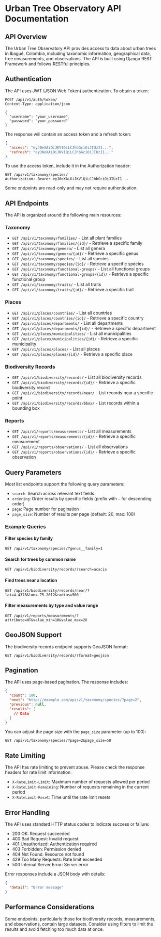 # Urban Tree Observatory API Documentation

## API Overview

The Urban Tree Observatory API provides access to data about urban trees in Ibagué, Colombia, including taxonomic information, geographical data, tree measurements, and observations. The API is built using Django REST Framework and follows RESTful principles.

## Authentication

The API uses JWT (JSON Web Token) authentication. To obtain a token:

```http
POST /api/v1/auth/token/
Content-Type: application/json

{
  "username": "your_username",
  "password": "your_password"
}
```

The response will contain an access token and a refresh token:

```json
{
  "access": "eyJ0eXAiOiJKV1QiLCJhbGciOiJIUzI1...",
  "refresh": "eyJ0eXAiOiJKV1QiLCJhbGciOiJIUzI1..."
}
```

To use the access token, include it in the Authorization header:

```http
GET /api/v1/taxonomy/species/
Authorization: Bearer eyJ0eXAiOiJKV1QiLCJhbGciOiJIUzI1...
```

Some endpoints are read-only and may not require authentication.

## API Endpoints

The API is organized around the following main resources:

### Taxonomy

- `GET /api/v1/taxonomy/families/` - List all plant families
- `GET /api/v1/taxonomy/families/{id}/` - Retrieve a specific family
- `GET /api/v1/taxonomy/genera/` - List all genera
- `GET /api/v1/taxonomy/genera/{id}/` - Retrieve a specific genus
- `GET /api/v1/taxonomy/species/` - List all species
- `GET /api/v1/taxonomy/species/{id}/` - Retrieve a specific species
- `GET /api/v1/taxonomy/functional-groups/` - List all functional groups
- `GET /api/v1/taxonomy/functional-groups/{id}/` - Retrieve a specific functional group
- `GET /api/v1/taxonomy/traits/` - List all traits
- `GET /api/v1/taxonomy/traits/{id}/` - Retrieve a specific trait

### Places

- `GET /api/v1/places/countries/` - List all countries
- `GET /api/v1/places/countries/{id}/` - Retrieve a specific country
- `GET /api/v1/places/departments/` - List all departments
- `GET /api/v1/places/departments/{id}/` - Retrieve a specific department
- `GET /api/v1/places/municipalities/` - List all municipalities
- `GET /api/v1/places/municipalities/{id}/` - Retrieve a specific municipality
- `GET /api/v1/places/places/` - List all places
- `GET /api/v1/places/places/{id}/` - Retrieve a specific place

### Biodiversity Records

- `GET /api/v1/biodiversity/records/` - List all biodiversity records
- `GET /api/v1/biodiversity/records/{id}/` - Retrieve a specific biodiversity record
- `GET /api/v1/biodiversity/records/near/` - List records near a specific point
- `GET /api/v1/biodiversity/records/bbox/` - List records within a bounding box

### Reports

- `GET /api/v1/reports/measurements/` - List all measurements
- `GET /api/v1/reports/measurements/{id}/` - Retrieve a specific measurement
- `GET /api/v1/reports/observations/` - List all observations
- `GET /api/v1/reports/observations/{id}/` - Retrieve a specific observation

## Query Parameters

Most list endpoints support the following query parameters:

- `search`: Search across relevant text fields
- `ordering`: Order results by specific fields (prefix with `-` for descending order)
- `page`: Page number for pagination
- `page_size`: Number of results per page (default: 20, max: 100)

### Example Queries

#### Filter species by family

```http
GET /api/v1/taxonomy/species/?genus__family=1
```

#### Search for trees by common name

```http
GET /api/v1/biodiversity/records/?search=acacia
```

#### Find trees near a location

```http
GET /api/v1/biodiversity/records/near/?lat=4.4378&lon=-75.2012&radius=500
```

#### Filter measurements by type and value range

```http
GET /api/v1/reports/measurements/?attribute=HT&value_min=10&value_max=20
```

## GeoJSON Support

The biodiversity records endpoint supports GeoJSON format:

```http
GET /api/v1/biodiversity/records/?format=geojson
```

## Pagination

The API uses page-based pagination. The response includes:

```json
{
  "count": 100,
  "next": "http://example.com/api/v1/taxonomy/species/?page=2",
  "previous": null,
  "results": [
    // Data
  ]
}
```

You can adjust the page size with the `page_size` parameter (up to 100):

```http
GET /api/v1/taxonomy/species/?page=2&page_size=50
```

## Rate Limiting

The API has rate limiting to prevent abuse. Please check the response headers for rate limit information:

- `X-RateLimit-Limit`: Maximum number of requests allowed per period
- `X-RateLimit-Remaining`: Number of requests remaining in the current period
- `X-RateLimit-Reset`: Time until the rate limit resets

## Error Handling

The API uses standard HTTP status codes to indicate success or failure:

- 200 OK: Request succeeded
- 400 Bad Request: Invalid request
- 401 Unauthorized: Authentication required
- 403 Forbidden: Permission denied
- 404 Not Found: Resource not found
- 429 Too Many Requests: Rate limit exceeded
- 500 Internal Server Error: Server error

Error responses include a JSON body with details:

```json
{
  "detail": "Error message"
}
```

## Performance Considerations

Some endpoints, particularly those for biodiversity records, measurements, and observations, contain large datasets. Consider using filters to limit the results and avoid fetching too much data at once.
